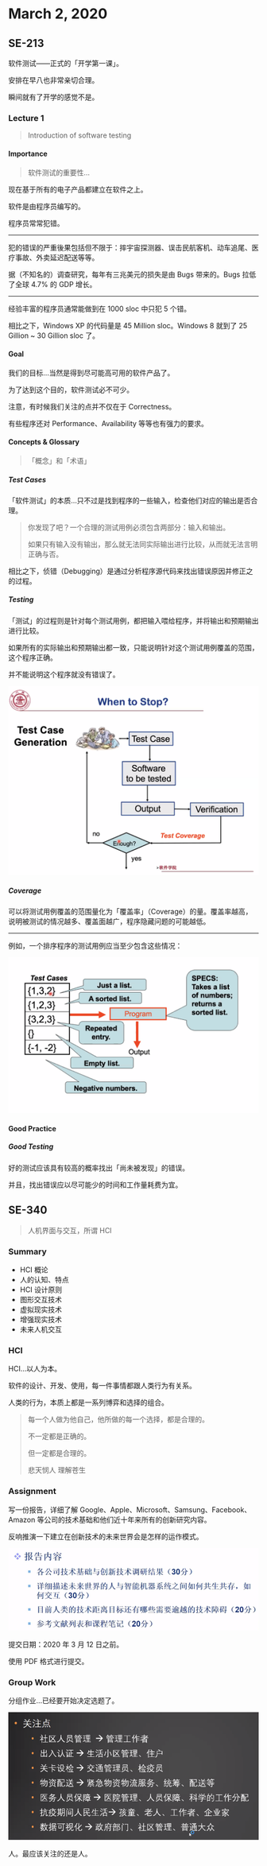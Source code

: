 # March 2, 2020

## SE-213

软件测试——正式的「开学第一课」。

安排在早八也非常亲切合理。

瞬间就有了开学的感觉不是。

### Lecture 1

> Introduction of software testing

#### Importance

> 软件测试的重要性…

现在基于所有的电子产品都建立在软件之上。

软件是由程序员编写的。

程序员常常犯错。

---

犯的错误的严重後果包括但不限于：摔宇宙探测器、误击民航客机、动车追尾、医疗事故、外卖延迟配送等等。

据（不知名的）调查研究，每年有三兆美元的损失是由 Bugs 带来的。Bugs 拉低了全球 $4.7\%$ 的 GDP 增长。

---

经验丰富的程序员通常能做到在 1000 sloc 中只犯 5 个错。

相比之下，Windows XP 的代码量是 45 Million sloc。Windows 8 就到了 25 Gillion ~ 30 Gillion sloc 了。

#### Goal

我们的目标…当然是得到尽可能高可用的软件产品了。

为了达到这个目的，软件测试必不可少。

注意，有时候我们关注的点并不仅在于 Correctness。

有些程序还对 Performance、Availability 等等也有强力的要求。

#### Concepts & Glossary

> 「概念」和「术语」

##### Test Cases

「软件测试」的本质…只不过是找到程序的一些输入，检查他们对应的输出是否合理。

> 你发现了吧？一个合理的测试用例必须包含两部分：输入和输出。
>
> 如果只有输入没有输出，那么就无法同实际输出进行比较，从而就无法言明正确与否。

相比之下，侦错（Debugging）是通过分析程序源代码来找出错误原因并修正之的过程。

##### Testing

「测试」的过程则是针对每个测试用例，都把输入喂给程序，并将输出和预期输出进行比较。

如果所有的实际输出和预期输出都一致，只能说明针对这个测试用例覆盖的范围，这个程序正确。

并不能说明这个程序就没有错误了。

![image-20200302090150775](02.assets/image-20200302090150775.png)

##### Coverage

可以将测试用例覆盖的范围量化为「覆盖率」（Coverage）的量。覆盖率越高，说明被测试的情况越多、覆盖面越广，程序隐藏问题的可能越低。

---

例如，一个排序程序的测试用例应当至少包含这些情况：

![image-20200302090437605](02.assets/image-20200302090437605.png)

#### Good Practice

##### Good Testing

好的测试应该具有较高的概率找出「尚未被发现」的错误。

并且，找出错误应以尽可能少的时间和工作量耗费为宜。

## SE-340

> 人机界面与交互，所谓 HCI



### Summary

* HCI 概论
* 人的认知、特点
* HCI 设计原则
* 图形交互技术
* 虚拟现实技术
* 增强现实技术
* 未来人机交互

### HCI

HCI…以人为本。

软件的设计、开发、使用，每一件事情都跟人类行为有关系。

人类的行为，本质上都是一系列博弈和选择的组合。

> 每一个人做为他自己，他所做的每一个选择，都是合理的。
>
> 不一定都是正确的。
>
> 但一定都是合理的。
>
> 悲天悯人 理解苍生

### Assignment

写一份报告，详细了解 Google、Apple、Microsoft、Samsung、Facebook、Amazon 等公司的技术基础和他们近十年来所有的创新研究内容。

反响推演一下建立在创新技术的未来世界会是怎样的运作模式。

![image-20200302104915279](02.assets/image-20200302104915279.png)

提交日期：2020 年 3 月 12 日之前。

使用 PDF 格式进行提交。

### Group Work

分组作业…已经要开始决定选题了。

![image-20200302111938902](02.assets/image-20200302111938902.png)

人。最应该关注的还是人。

